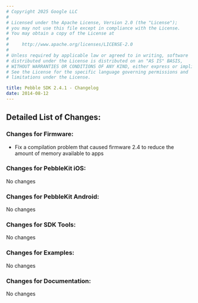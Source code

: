 ```yaml
---
# Copyright 2025 Google LLC
#
# Licensed under the Apache License, Version 2.0 (the "License");
# you may not use this file except in compliance with the License.
# You may obtain a copy of the License at
#
#     http://www.apache.org/licenses/LICENSE-2.0
#
# Unless required by applicable law or agreed to in writing, software
# distributed under the License is distributed on an "AS IS" BASIS,
# WITHOUT WARRANTIES OR CONDITIONS OF ANY KIND, either express or implied.
# See the License for the specific language governing permissions and
# limitations under the License.

title: Pebble SDK 2.4.1 - Changelog
date: 2014-08-12
---
```


## Detailed List of Changes:
### Changes for Firmware:

* Fix a compilation problem that caused firmware 2.4 to reduce the amount of memory available to apps

### Changes for PebbleKit iOS:

No changes

### Changes for PebbleKit Android:

No changes

### Changes for SDK Tools:

No changes

### Changes for Examples:

No changes

### Changes for Documentation:

No changes

